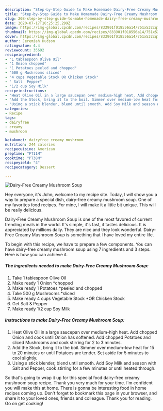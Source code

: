 ```yaml
---
description: "Step-by-Step Guide to Make Homemade Dairy-Free Creamy Mushroom Soup"
title: "Step-by-Step Guide to Make Homemade Dairy-Free Creamy Mushroom Soup"
slug: 208-step-by-step-guide-to-make-homemade-dairy-free-creamy-mushroom-soup
date: 2020-07-17T10:25:25.299Z
image: https://img-global.cpcdn.com/recipes/833901f018556a14/751x532cq70/dairy-free-creamy-mushroom-soup-recipe-main-photo.jpg
thumbnail: https://img-global.cpcdn.com/recipes/833901f018556a14/751x532cq70/dairy-free-creamy-mushroom-soup-recipe-main-photo.jpg
cover: https://img-global.cpcdn.com/recipes/833901f018556a14/751x532cq70/dairy-free-creamy-mushroom-soup-recipe-main-photo.jpg
author: Jeremiah Hudson
ratingvalue: 4.4
reviewcount: 35692
recipeingredient:
- "1 tablespoon Olive Oil"
- "1 Onion chopped"
- "1 Potatoes peeled and chopped"
- "500 g Mushrooms sliced"
- "4 cups Vegetable Stock OR Chicken Stock"
- " Salt  Pepper"
- "1/2 cup Soy Milk"
recipeinstructions:
- "Heat Olive Oil in a large saucepan over medium-high heat. Add chopped Onion and cook until Onion has softened. Add chopped Potatoes and sliced Mushrooms and cook stirring for 2 to 3 minutes."
- "Add the Stock, bring it to the boil. Simmer over medium-low heat for 15 to 20 minutes or until Potatoes are tender. Set aside for 5 minutes to cool slightly."
- "Using a stick blender, blend until smooth. Add Soy Milk and season with Salt and Pepper, cook stirring for a few minutes or until heated through."
categories:
- Recipe
tags:
- dairyfree
- creamy
- mushroom

katakunci: dairyfree creamy mushroom 
nutrition: 244 calories
recipecuisine: American
preptime: "PT11M"
cooktime: "PT38M"
recipeyield: "4"
recipecategory: Dessert

---
```



![Dairy-Free Creamy Mushroom Soup](https://img-global.cpcdn.com/recipes/833901f018556a14/751x532cq70/dairy-free-creamy-mushroom-soup-recipe-main-photo.jpg)

Hey everyone, it's John, welcome to my recipe site. Today, I will show you a way to prepare a special dish, dairy-free creamy mushroom soup. One of my favorites food recipes. For mine, I will make it a little bit unique. This will be really delicious.

Dairy-Free Creamy Mushroom Soup is one of the most favored of current trending meals in the world. It's simple, it's fast, it tastes delicious. It is appreciated by millions daily. They are nice and they look wonderful. Dairy-Free Creamy Mushroom Soup is something that I have loved my entire life.




To begin with this recipe, we have to prepare a few components. You can have dairy-free creamy mushroom soup using 7 ingredients and 3 steps. Here is how you can achieve it.

<!--inarticleads1-->

##### The ingredients needed to make Dairy-Free Creamy Mushroom Soup:

1. Take 1 tablespoon Olive Oil
1. Make ready 1 Onion *chopped
1. Make ready 1 Potatoes *peeled and chopped
1. Take 500 g Mushrooms *sliced
1. Make ready 4 cups Vegetable Stock *OR Chicken Stock
1. Get  Salt &amp; Pepper
1. Make ready 1/2 cup Soy Milk




<!--inarticleads2-->

##### Instructions to make Dairy-Free Creamy Mushroom Soup:

1. Heat Olive Oil in a large saucepan over medium-high heat. Add chopped Onion and cook until Onion has softened. Add chopped Potatoes and sliced Mushrooms and cook stirring for 2 to 3 minutes.
1. Add the Stock, bring it to the boil. Simmer over medium-low heat for 15 to 20 minutes or until Potatoes are tender. Set aside for 5 minutes to cool slightly.
1. Using a stick blender, blend until smooth. Add Soy Milk and season with Salt and Pepper, cook stirring for a few minutes or until heated through.




So that's going to wrap it up for this special food dairy-free creamy mushroom soup recipe. Thank you very much for your time. I'm confident you will make this at home. There is gonna be interesting food in home recipes coming up. Don't forget to bookmark this page in your browser, and share it to your loved ones, friends and colleague. Thank you for reading. Go on get cooking!
